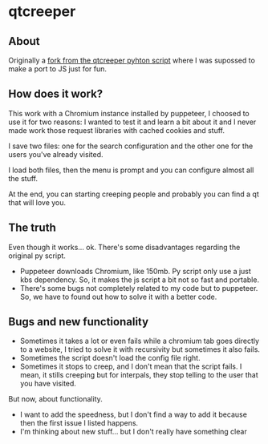 # qtcreeper

About
----

Originally a [fork from the qtcreeper pyhton script](https://github.com/megustalafantabienfria/qtcreeper) where I was supossed to make a port to JS just for fun.

How does it work?
----

This work with a Chromium instance installed by puppeteer, I choosed to use it for two reasons: I wanted to test it and learn a bit about it and I never made work those request libraries with cached cookies and stuff.

I save two files: one for the search configuration and the other one for the users you've already visited.

I load both files, then the menu is prompt and you can configure almost all the stuff.

At the end, you can starting creeping people and probably you can find a qt that will love you.

The truth
----
Even though it works... ok. There's some disadvantages regarding the original py script.

- Puppeteer downloads Chromium, like 150mb. Py script only use a just kbs dependency. So, it makes the js script a bit not so fast and portable.
- There's some bugs not completely related to my code but to puppeteer. So, we have to found out how to solve it with a better code.

Bugs and new functionality
----

- Sometimes it takes a lot or even fails while a chromium tab goes directly to a website, I tried to solve it with recursivity but sometimes it also fails.
- Sometimes the script doesn't load the config file right.
- Sometimes it stops to creep, and I don't mean that the script fails. I mean, it stills creeping but for interpals, they stop telling to the user that you have visited.

But now, about functionality.
- I want to add the speedness, but I don't find a way to add it because then the first issue I listed happens.
- I'm thinking about new stuff... but I don't really have something clear
